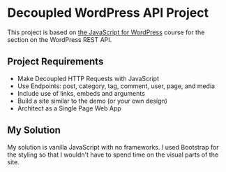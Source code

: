 # Decoupled WordPress API Project

This project is based on [the JavaScript for WordPress](https://javascriptforwp.com) course for the section on the WordPress REST API.

## Project Requirements

- Make Decoupled HTTP Requests with JavaScript
- Use Endpoints: post, category, tag, comment, user, page, and media
- Include use of links, embeds and arguments
- Build a site similar to the demo (or your own design)
- Architect as a Single Page Web App

## My Solution

My solution is vanilla JavaScript with no frameworks. I used Bootstrap for the styling so that I wouldn't have to spend time on the visual parts of the site.
